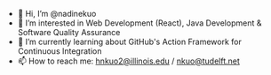 - 👋 Hi, I’m @nadinekuo
- 👀 I’m interested in Web Development (React), Java Development & Software Quality Assurance
- 🌱 I’m currently learning about GitHub's Action Framework for Continuous Integration
- 📫 How to reach me: hnkuo2@illinois.edu / nkuo@tudelft.net

<!---
nadinekuo/nadinekuo is a ✨ special ✨ repository because its `README.md` (this file) appears on your GitHub profile.
You can click the Preview link to take a look at your changes.
--->
